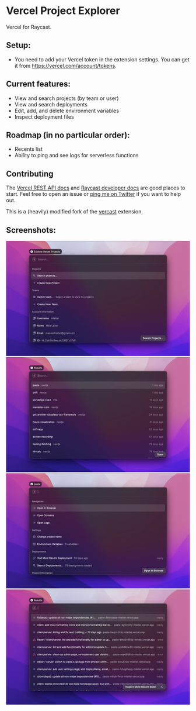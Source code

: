 # Vercel Project Explorer
Vercel for Raycast.

## Setup:
- You need to add your Vercel token in the extension settings. You can get it from https://vercel.com/account/tokens.

## Current features:
- View and search projects (by team or user)
- View and search deployments
- Edit, add, and delete environment variables
- Inspect deployment files

## Roadmap (in no particular order):
- Recents list
- Ability to ping and see logs for serverless functions 

## Contributing
The [Vercel REST API docs](https://vercel.com/docs/rest-api) and [Raycast developer docs](https://developers.raycast.com/) are good places to start. Feel free to open an issue or [ping me on Twitter](https://twitter.com/max_leiter) if you want to help out.

This is a (heavily) modified fork of the [vercast](https://github.com/raycast/extensions/tree/main/extensions/vercast) extension.


## Screenshots:
<img src="media/vercel-project-explorer-1.png" width="600">
<img src="media/vercel-project-explorer-2.png" width="600">
<img src="media/vercel-project-explorer-3.png" width="600">
<img src="media/vercel-project-explorer-4.png" width="600">
